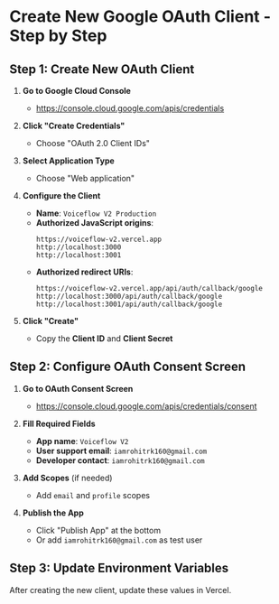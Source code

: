 # Create New Google OAuth Client - Step by Step

## Step 1: Create New OAuth Client

1. **Go to Google Cloud Console**
   - https://console.cloud.google.com/apis/credentials

2. **Click "Create Credentials"**
   - Choose "OAuth 2.0 Client IDs"

3. **Select Application Type**
   - Choose "Web application"

4. **Configure the Client**
   - **Name**: `Voiceflow V2 Production`
   - **Authorized JavaScript origins**:
     ```
     https://voiceflow-v2.vercel.app
     http://localhost:3000
     http://localhost:3001
     ```
   - **Authorized redirect URIs**:
     ```
     https://voiceflow-v2.vercel.app/api/auth/callback/google
     http://localhost:3000/api/auth/callback/google
     http://localhost:3001/api/auth/callback/google
     ```

5. **Click "Create"**
   - Copy the **Client ID** and **Client Secret**

## Step 2: Configure OAuth Consent Screen

1. **Go to OAuth Consent Screen**
   - https://console.cloud.google.com/apis/credentials/consent

2. **Fill Required Fields**
   - **App name**: `Voiceflow V2`
   - **User support email**: `iamrohitrk160@gmail.com`
   - **Developer contact**: `iamrohitrk160@gmail.com`

3. **Add Scopes** (if needed)
   - Add `email` and `profile` scopes

4. **Publish the App**
   - Click "Publish App" at the bottom
   - Or add `iamrohitrk160@gmail.com` as test user

## Step 3: Update Environment Variables
After creating the new client, update these values in Vercel.
